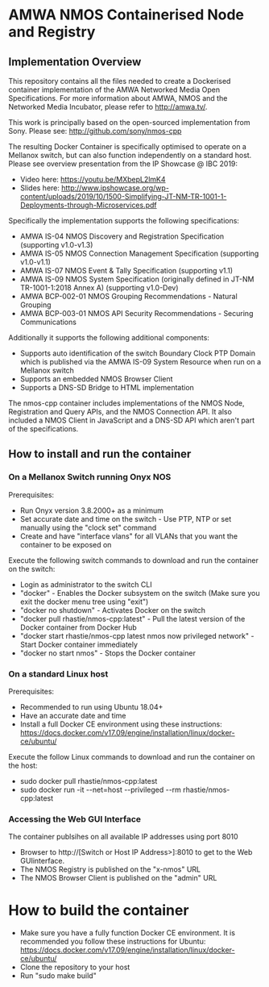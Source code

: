 # AMWA NMOS Containerised Node and Registry
## Implementation Overview
This repository contains all the files needed to create a Dockerised container implementation of the AMWA Networked Media Open Specifications. For more information about AMWA, NMOS and the Networked Media Incubator, please refer to http://amwa.tv/.

This work is principally based on the open-sourced implementation from Sony. Please see: http://github.com/sony/nmos-cpp

The resulting Docker Container is specifically optimised to operate on a Mellanox switch, but can also function independently on a standard host. Please see overview presentation from the IP Showcase @ IBC 2019:

- Video here: https://youtu.be/MXbepL2lmK4
- Slides here: http://www.ipshowcase.org/wp-content/uploads/2019/10/1500-Simplifying-JT-NM-TR-1001-1-Deployments-through-Microservices.pdf 

Specifically the implementation supports the following specifications:

- AMWA IS-04 NMOS Discovery and Registration Specification (supporting v1.0-v1.3)
- AMWA IS-05 NMOS Connection Management Specification (supporting v1.0-v1.1)
- AMWA IS-07 NMOS Event & Tally Specification (supporting v1.1)
- AMWA IS-09 NMOS System Specification (originally defined in JT-NM TR-1001-1:2018 Annex A) (supporting v1.0-Dev)
- AMWA BCP-002-01 NMOS Grouping Recommendations - Natural Grouping
- AMWA BCP-003-01 NMOS API Security Recommendations - Securing Communications

Additionally it supports the following additional components:

 - Supports auto identification of the switch Boundary Clock PTP Domain which is published via the AMWA IS-09 System Resource when run on a Mellanox switch
- Supports an embedded NMOS Browser Client
- Supports a DNS-SD Bridge to HTML implementation 

The nmos-cpp container includes implementations of the NMOS Node, Registration and Query APIs, and the NMOS Connection API. It also included a NMOS Client in JavaScript and a DNS-SD API which aren't part of the specifications.

## How to install and run the container
### On a Mellanox Switch running Onyx NOS
Prerequisites:
- Run Onyx version 3.8.2000+ as a minimum
- Set accurate date and time on the switch - Use PTP, NTP or set manually using the "clock set" command
- Create and have "interface vlans" for all VLANs that you want the container to be exposed on
 
 Execute the following switch commands to download and run the container on the switch:
- Login as administrator to the switch CLI
- "docker" - Enables the Docker subsystem on the switch (Make sure you exit the docker menu tree using "exit")
- "docker no shutdown" - Activates Docker on the switch
- "docker pull rhastie/nmos-cpp:latest" - Pull the latest version of the Docker container from Docker Hub
- "docker start rhastie/nmos-cpp latest nmos now privileged network" - Start Docker container immediately
- "docker no start nmos" - Stops the Docker container

### On a standard Linux host
Prerequisites:
- Recommended to run using Ubuntu 18.04+
- Have an accurate date and time
- Install a full Docker CE environment using these instructions: https://docs.docker.com/v17.09/engine/installation/linux/docker-ce/ubuntu/ 

Execute the follow Linux commands to download and run the container on the host:
- sudo docker pull rhastie/nmos-cpp:latest
- sudo docker run -it --net=host --privileged --rm rhastie/nmos-cpp:latest

### Accessing the Web GUI Interface
The container publsihes on all available IP addresses using port 8010

- Browser to http://[Switch or Host IP Address>]:8010 to get to the Web GUIinterface.
- The NMOS Registry is published on the "x-nmos" URL
- The NMOS Browser Client is published on the "admin" URL

# How to build the container
- Make sure you have a fully function Docker CE environment. It is recommended you follow these instructions for Ubuntu: https://docs.docker.com/v17.09/engine/installation/linux/docker-ce/ubuntu/ 
- Clone the repository to your host
- Run "sudo make build"
